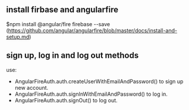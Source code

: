 ## install firbase and angularfire
$npm install @angular/fire firebase --save (https://github.com/angular/angularfire/blob/master/docs/install-and-setup.md)

## sign up, log in and log out methods
use:
+ AngularFireAuth.auth.createUserWithEmailAndPassword() to sign up new account.
+ AngularFireAuth.auth.signInWithEmailAndPassword() to log in.
+ AngularFireAuth.auth.signOut() to log out.